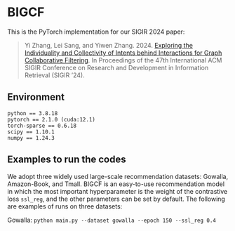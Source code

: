 # BIGCF

This is the PyTorch implementation for our SIGIR 2024 paper:
> Yi Zhang, Lei Sang, and Yiwen Zhang. 2024. [Exploring the Individuality and Collectivity of Intents behind Interactions for Graph Collaborative Filtering](https://arxiv.org/abs/2405.09042). In Proceedings of the 47th International ACM SIGIR Conference on Research and Development in Information Retrieval (SIGIR ’24).



## Environment
```
python == 3.8.18
pytorch == 2.1.0 (cuda:12.1)
torch-sparse == 0.6.18
scipy == 1.10.1
numpy == 1.24.3
```

## Examples to run the codes
We adopt three widely used large-scale recommendation datasets: Gowalla, Amazon-Book, and Tmall. BIGCF is an easy-to-use recommendation model in which the most important hyperparameter is the weight of the contrastive loss `ssl_reg`, and the other parameters can be set by default. The following are examples of runs on three datasets:

Gowalla: `python main.py --dataset gowalla --epoch 150 --ssl_reg 0.4`
